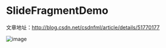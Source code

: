 # SlideFragmentDemo
文章地址：http://blog.csdn.net/csdnfml/article/details/51770177

![image](https://github.com/fengmaolian/SlideFragmentDemo/blob/master/SlideFragmentDemo/screenshots/a.gif)

